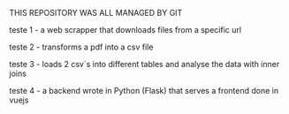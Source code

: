 THIS REPOSITORY WAS ALL MANAGED BY GIT

teste 1 - a web scrapper that downloads files from a specific url

teste 2 - transforms a pdf into a csv file

teste 3 - loads 2 csv´s into different tables and analyse the data with inner joins 

teste 4 - a backend wrote in Python (Flask) that serves a frontend done in vuejs
